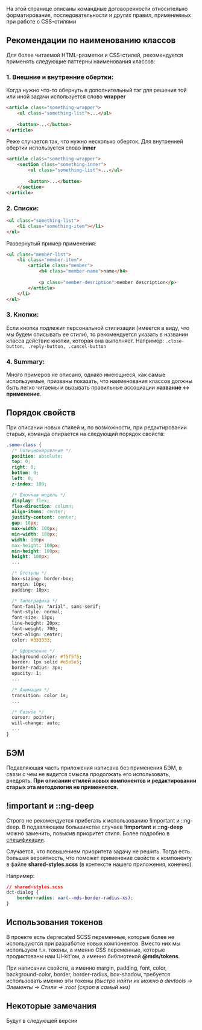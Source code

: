 На этой странице описаны командные договоренности относительно форматирования, последовательности и других правил, применяемых при работе с CSS-стилями

## Рекомендации по наименованию классов
Для более читаемой HTML-разметки и CSS-стилей, рекомендуется применять следующие паттерны наименования классов:

 ### 1. Внешние и внутренние обертки:
 Когда нужно что-то обернуть в дополнительный тэг для решения той или иной задачи используется слово **wrapper**
```html
<article class="something-wrapper">
	<ul class="something-list">...</ul>
	
	<button>...</button>
</article>
```
Реже случается так, что нужно несколько оберток. Для внутренней обертки используется слово **inner**
```html
<article class="something-wrapper">
	<section class="something-inner">
		<ul class="something-list">...</ul>
		
		<button>...</button>
	</section>
</article>
```

 ### 2. Списки:	
```html
<ul class="something-list">
	<li class="something-item"></li>
</ul>
```
Развернутый пример применения:
```html
<ul class="member-list">
	<li class="member-item">
		<article class="member">
			<h4 class="member-name">name</h4>
			
			<p class="member-desription">member description</p>
		</article>
	</li>
</ul>
```
### 3. Кнопки:
Если кнопка подлежит персональной стилизации (имеется в виду, что мы будем описывать ее стили), то рекомендуется указать в названии класса действие кнопки, которая она выполняет. Например: ```.close-button, .reply-button, .cancel-button```

### 4. Summary:
Много примеров не описано, однако имеющиеся, как самые используемые, призваны показать, что наименования классов должны быть легко читаемы и вызывать правильные ассоциации **название <-> применение**.

## Порядок свойств
При описании новых стилей и, по возможности, при редактировании старых, команда опирается на следующий порядок свойств:
```css
.some-class {
  /* Позиционирование */
  position: absolute;
  top: 0;
  right: 0;
  bottom: 0;
  left: 0;
  z-index: 100;

  /* Блочная модель */
  display: flex;
  flex-direction: column;
  align-items: center;
  justify-content: center;
  gap: 10px;
  max-width: 100px;
  min-width: 100px;
  width: 100px
  max-height: 100px;
  min-height: 100px;
  height: 100px;
  ...

  /* Отступы */
  box-sizing: border-box;
  margin: 10px;
  padding: 10px;

  /* Типографика */
  font-family: "Arial", sans-serif;
  font-style: normal;
  font-size: 13px;
  line-height: 20px;
  font-weight: 700;
  text-align: center;
  color: #333333;

  /* Оформление */
  background-color: #f5f5f5;
  border: 1px solid #e5e5e5;
  border-radius: 3px;
  opacity: 1;
  ...

  /* Анимация */
  transition: color 1s;
  ...

  /* Разное */
  cursor: pointer;
  will-change: auto;
  ...
}
```

## БЭМ
Подавляющая часть приложения написана без применения БЭМ, в связи с чем не видится смысла продолжать его использовать, внедрять.  **При описании стилей новых компонентов и редактировании старых эта методология не применяется.**

## !important и ::ng-deep
Строго не рекомендуется прибегать к использованию !important и ::ng-deep. 
В подавляющем большинстве случаев **!important** и **::ng-deep** можно заменить, повысив приоритет стиля. Более подробно в [спецификации](https://developer.mozilla.org/en-US/docs/Web/CSS/Specificity).

Случается, что повышением приоритета задачу не решить. Тогда есть большая вероятность, что поможет применение свойств к компоненту в файле **shared-styles.scss** (в контексте нашего приложения, конечно).

Например:
```css
// shared-styles.scss
dct-dialog {
	border-radius: var(--mds-border-radius-xs);
}
```
## Использования токенов
В проекте есть deprecated SCSS переменные, которые более не используются при разработке новых компонентов. Вместо них мы используем т.н. токены, а именно CSS переменные, которые продиктованы нам UI-kit'ом, а именно библиотекой **@mds/tokens**. 

При написании свойств, а именно margin, padding, font, color, background-color, border, border-radius, box-shadow, требуется использовать именно эти токены *(быстро найти их можно в devtools -> Элементы -> Стили -> :root (скрол в самый низ)*

## Некоторые замечания
Будут в следующей версии